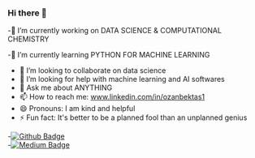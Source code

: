 ### Hi there 👋
-🔭 I’m currently working on DATA SCIENCE & COMPUTATIONAL CHEMISTRY

-🌱 I’m currently learning PYTHON FOR MACHINE LEARNING
- 👯 I’m looking to collaborate on data science
- 🤔 I’m looking for help with machine learning and AI softwares
- 💬 Ask me about ANYTHING 
- 📫 How to reach me: www.linkedin.com/in/ozanbektas1
- 😄 Pronouns: I am kind and helpful
- ⚡ Fun fact: It's better to be a planned fool than an unplanned genius 

-[![Github Badge](https://img.shields.io/badge/-Github-000?style=quare&labelColor=000&logo=Github&logoColor=white&link=link)](https://github.com/ozanbektas)  
-[![Medium Badge](https://img.shields.io/badge/-Linkedin-757575?style=flat-quare&labelColor=757575&logo=Linkedin&logoColor=white&link=link)](https://www.linkedin.com/in/ozanbektas1/) 

